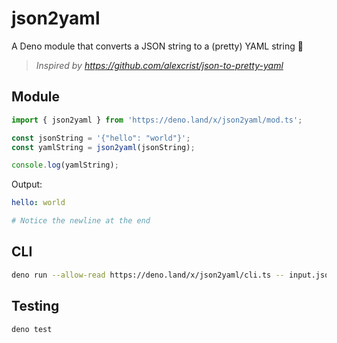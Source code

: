 # json2yaml

A Deno module that converts a JSON string to a (pretty) YAML string 🦕

> *Inspired by https://github.com/alexcrist/json-to-pretty-yaml*

## Module

```js
import { json2yaml } from 'https://deno.land/x/json2yaml/mod.ts';

const jsonString = '{"hello": "world"}';
const yamlString = json2yaml(jsonString);

console.log(yamlString);
```

Output:

```yaml
hello: world

# Notice the newline at the end
```

## CLI

```sh
deno run --allow-read https://deno.land/x/json2yaml/cli.ts -- input.json
```

## Testing

```sh
deno test
```

